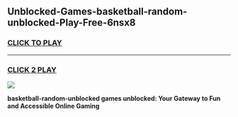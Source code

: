 
## Unblocked-Games-basketball-random-unblocked-Play-Free-6nsx8
<h3>
<a href="https://premium76.site?title=basketball-random-unblocked&ref=10A">CLICK TO PLAY</a></h3>
<hr>

<h3>
<a href="https://premium76.site?title=basketball-random-unblocked&ref=10A">CLICK 2 PLAY</a>
  
</h3>

<a href="https://premium76.site?title=basketball-random-unblocked&ref=10A"><img src="https://clearcache.store/games.png"></a>


**basketball-random-unblocked games unblocked: Your Gateway to Fun and Accessible Online Gaming**
